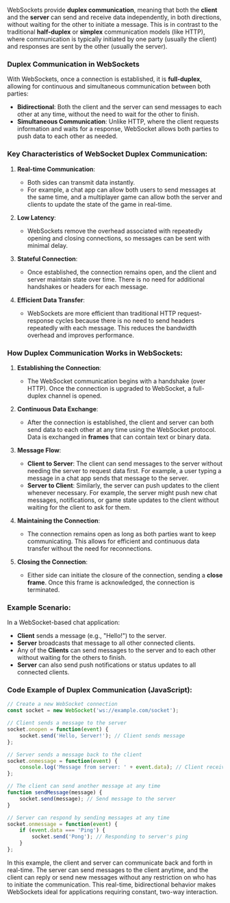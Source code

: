WebSockets provide **duplex communication**, meaning that both the **client** and the **server** can send and receive data independently, in both directions, without waiting for the other to initiate a message. This is in contrast to the traditional **half-duplex** or **simplex** communication models (like HTTP), where communication is typically initiated by one party (usually the client) and responses are sent by the other (usually the server).

### Duplex Communication in WebSockets

With WebSockets, once a connection is established, it is **full-duplex**, allowing for continuous and simultaneous communication between both parties:

- **Bidirectional**: Both the client and the server can send messages to each other at any time, without the need to wait for the other to finish.
- **Simultaneous Communication**: Unlike HTTP, where the client requests information and waits for a response, WebSocket allows both parties to push data to each other as needed.

### Key Characteristics of WebSocket Duplex Communication:

1. **Real-time Communication**:
   - Both sides can transmit data instantly.
   - For example, a chat app can allow both users to send messages at the same time, and a multiplayer game can allow both the server and clients to update the state of the game in real-time.

2. **Low Latency**:
   - WebSockets remove the overhead associated with repeatedly opening and closing connections, so messages can be sent with minimal delay.

3. **Stateful Connection**:
   - Once established, the connection remains open, and the client and server maintain state over time. There is no need for additional handshakes or headers for each message.

4. **Efficient Data Transfer**:
   - WebSockets are more efficient than traditional HTTP request-response cycles because there is no need to send headers repeatedly with each message. This reduces the bandwidth overhead and improves performance.

### How Duplex Communication Works in WebSockets:

1. **Establishing the Connection**:
   - The WebSocket communication begins with a handshake (over HTTP). Once the connection is upgraded to WebSocket, a full-duplex channel is opened.

2. **Continuous Data Exchange**:
   - After the connection is established, the client and server can both send data to each other at any time using the WebSocket protocol. Data is exchanged in **frames** that can contain text or binary data.

3. **Message Flow**:
   - **Client to Server**: The client can send messages to the server without needing the server to request data first. For example, a user typing a message in a chat app sends that message to the server.
   - **Server to Client**: Similarly, the server can push updates to the client whenever necessary. For example, the server might push new chat messages, notifications, or game state updates to the client without waiting for the client to ask for them.

4. **Maintaining the Connection**:
   - The connection remains open as long as both parties want to keep communicating. This allows for efficient and continuous data transfer without the need for reconnections.

5. **Closing the Connection**:
   - Either side can initiate the closure of the connection, sending a **close frame**. Once this frame is acknowledged, the connection is terminated.

### Example Scenario:

In a WebSocket-based chat application:
- **Client** sends a message (e.g., "Hello!") to the server.
- **Server** broadcasts that message to all other connected clients.
- Any of the **Clients** can send messages to the server and to each other without waiting for the others to finish. 
- **Server** can also send push notifications or status updates to all connected clients.

### Code Example of Duplex Communication (JavaScript):

```javascript
// Create a new WebSocket connection
const socket = new WebSocket('ws://example.com/socket');

// Client sends a message to the server
socket.onopen = function(event) {
    socket.send('Hello, Server!'); // Client sends message
};

// Server sends a message back to the client
socket.onmessage = function(event) {
    console.log('Message from server: ' + event.data); // Client receives message
};

// The client can send another message at any time
function sendMessage(message) {
    socket.send(message); // Send message to the server
}

// Server can respond by sending messages at any time
socket.onmessage = function(event) {
    if (event.data === 'Ping') {
        socket.send('Pong'); // Responding to server's ping
    }
};
```

In this example, the client and server can communicate back and forth in real-time. The server can send messages to the client anytime, and the client can reply or send new messages without any restriction on who has to initiate the communication. This real-time, bidirectional behavior makes WebSockets ideal for applications requiring constant, two-way interaction.
